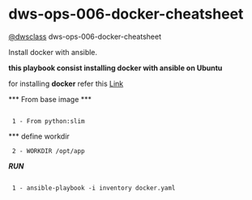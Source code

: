 # dws-ops-006-docker-cheatsheet

[@dwsclass](https://github.com/dwsclass) dws-ops-006-docker-cheatsheet

Install docker with ansible.

**this playbook consist installing docker with ansible on Ubuntu**

for installing **docker** refer this [Link](https://docs.docker.com/engine/install/ubuntu/)

*** From base  image ***
```
 
 1 - From python:slim

```
*** define workdir 
```
 2 - WORKDIR /opt/app
```


***RUN***

```
 
 1 - ansible-playbook -i inventory docker.yaml

```
